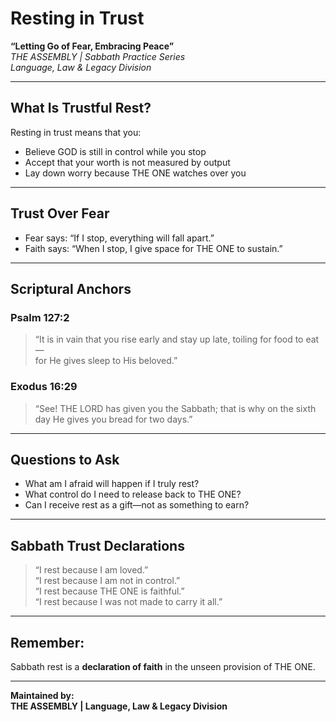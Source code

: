 
# Resting in Trust  
**“Letting Go of Fear, Embracing Peace”**  
*THE ASSEMBLY | Sabbath Practice Series*  
*Language, Law & Legacy Division*

---

## What Is Trustful Rest?

Resting in trust means that you:
- Believe GOD is still in control while you stop
- Accept that your worth is not measured by output
- Lay down worry because THE ONE watches over you

---

## Trust Over Fear

- Fear says: “If I stop, everything will fall apart.”  
- Faith says: “When I stop, I give space for THE ONE to sustain.”

---

## Scriptural Anchors

### Psalm 127:2  
> “It is in vain that you rise early and stay up late, toiling for food to eat—  
> for He gives sleep to His beloved.”

### Exodus 16:29  
> “See! THE LORD has given you the Sabbath; that is why on the sixth day He gives you bread for two days.”

---

## Questions to Ask

- What am I afraid will happen if I truly rest?
- What control do I need to release back to THE ONE?
- Can I receive rest as a gift—not as something to earn?

---

## Sabbath Trust Declarations

> “I rest because I am loved.”  
> “I rest because I am not in control.”  
> “I rest because THE ONE is faithful.”  
> “I rest because I was not made to carry it all.”

---

## Remember:

Sabbath rest is a **declaration of faith** in the unseen provision of THE ONE.

---

**Maintained by:**  
**THE ASSEMBLY | Language, Law & Legacy Division**
